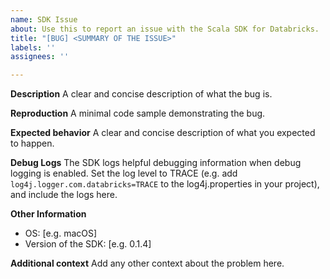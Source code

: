 ```yaml
---
name: SDK Issue
about: Use this to report an issue with the Scala SDK for Databricks.
title: "[BUG] <SUMMARY OF THE ISSUE>"
labels: ''
assignees: ''

---
```


**Description**
A clear and concise description of what the bug is.

**Reproduction**
A minimal code sample demonstrating the bug.

**Expected behavior**
A clear and concise description of what you expected to happen.

**Debug Logs**
The SDK logs helpful debugging information when debug logging is enabled. Set the log level to TRACE (e.g. add `log4j.logger.com.databricks=TRACE` to the log4j.properties in your project), and include the logs here.

**Other Information**
 - OS: [e.g. macOS]
 - Version of the SDK: [e.g. 0.1.4]

**Additional context**
Add any other context about the problem here.
